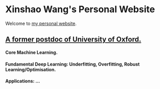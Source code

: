 # Xinshao Wang's Personal Website

Welcome to [my personal website](https://xinshaoamoswang.github.io/).  


## [A former postdoc of University of Oxford.](https://eng.ox.ac.uk/chi/team/alumni/)

#### Core Machine Learning.

#### Fundamental Deep Learning: Underfitting, Overfitting, Robust Learning/Optimisation.

#### Applications: ...